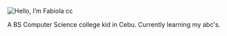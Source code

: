 ![Hello, I’m Fabiola cc](https://github.com/BobbyFabiola/BobbyFabiola/assets/144536942/713140ee-09a6-493a-975c-7c75ce582031)

A BS Computer Science college kid in Cebu. 
Currently learning my abc's.
